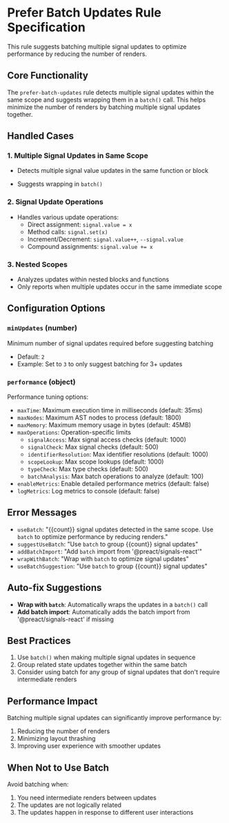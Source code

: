 # Prefer Batch Updates Rule Specification

This rule suggests batching multiple signal updates to optimize performance by reducing the number of renders.

## Core Functionality

The `prefer-batch-updates` rule detects multiple signal updates within the same scope and suggests wrapping them in a `batch()` call. This helps minimize the number of renders by batching multiple signal updates together.

## Handled Cases

### 1. Multiple Signal Updates in Same Scope

- Detects multiple signal value updates in the same function or block

- Suggests wrapping in `batch()`

### 2. Signal Update Operations

- Handles various update operations:
  - Direct assignment: `signal.value = x`
  - Method calls: `signal.set(x)`
  - Increment/Decrement: `signal.value++`, `--signal.value`
  - Compound assignments: `signal.value += x`

### 3. Nested Scopes

- Analyzes updates within nested blocks and functions
- Only reports when multiple updates occur in the same immediate scope

## Configuration Options

### `minUpdates` (number)

Minimum number of signal updates required before suggesting batching

- Default: `2`
- Example: Set to `3` to only suggest batching for 3+ updates

### `performance` (object)

Performance tuning options:

- `maxTime`: Maximum execution time in milliseconds (default: 35ms)
- `maxNodes`: Maximum AST nodes to process (default: 1800)
- `maxMemory`: Maximum memory usage in bytes (default: 45MB)
- `maxOperations`: Operation-specific limits
  - `signalAccess`: Max signal access checks (default: 1000)
  - `signalCheck`: Max signal checks (default: 500)
  - `identifierResolution`: Max identifier resolutions (default: 1000)
  - `scopeLookup`: Max scope lookups (default: 1000)
  - `typeCheck`: Max type checks (default: 500)
  - `batchAnalysis`: Max batch operations to analyze (default: 100)
- `enableMetrics`: Enable detailed performance metrics (default: false)
- `logMetrics`: Log metrics to console (default: false)

## Error Messages

- `useBatch`: "{{count}} signal updates detected in the same scope. Use `batch` to optimize performance by reducing renders."
- `suggestUseBatch`: "Use `batch` to group {{count}} signal updates"
- `addBatchImport`: "Add `batch` import from '@preact/signals-react'"
- `wrapWithBatch`: "Wrap with `batch` to optimize signal updates"
- `useBatchSuggestion`: "Use `batch` to group {{count}} signal updates"

## Auto-fix Suggestions

- **Wrap with `batch`**: Automatically wraps the updates in a `batch()` call
- **Add batch import**: Automatically adds the batch import from '@preact/signals-react' if missing

## Best Practices

1. Use `batch()` when making multiple signal updates in sequence
2. Group related state updates together within the same batch
3. Consider using batch for any group of signal updates that don't require intermediate renders

## Performance Impact

Batching multiple signal updates can significantly improve performance by:

1. Reducing the number of renders
2. Minimizing layout thrashing
3. Improving user experience with smoother updates

## When Not to Use Batch

Avoid batching when:

1. You need intermediate renders between updates
2. The updates are not logically related
3. The updates happen in response to different user interactions
